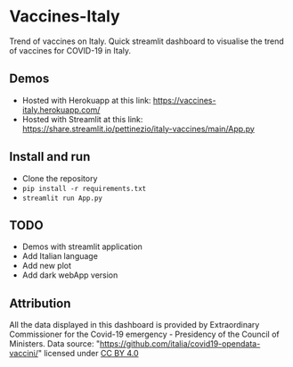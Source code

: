 # Vaccines-Italy
Trend of vaccines on Italy.
Quick streamlit dashboard to visualise the trend of vaccines for COVID-19 in Italy.

## Demos

* Hosted with Herokuapp at this link: https://vaccines-italy.herokuapp.com/
* Hosted with Streamlit at this link: https://share.streamlit.io/pettinezio/italy-vaccines/main/App.py 
## Install and run

- Clone the repository
- `pip install -r requirements.txt`
- `streamlit run App.py`

## TODO
* Demos with streamlit application
* Add Italian language
* Add new plot
* Add dark webApp version


## Attribution

All the data displayed in this dashboard is provided by Extraordinary Commissioner for the Covid-19 emergency - Presidency of the Council of Ministers. Data source: "https://github.com/italia/covid19-opendata-vaccini/"
 licensed under [CC BY 4.0](https://creativecommons.org/licenses/by/4.0/)
